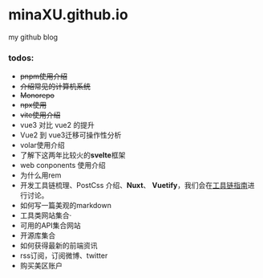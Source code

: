 # minaXU.github.io
my github blog

### todos:

- ~~pnpm使用介绍~~
- ~~介绍常见的计算机系统~~
- ~~Monorepo~~
- ~~npx使用~~
- ~~vite使用介绍~~
- vue3 对比 vue2 的提升
- Vue2 到 vue3迁移可操作性分析
- volar使用介绍
- 了解下这两年比较火的**svelte**框架
- web conponents 使用介绍
- 为什么用rem
- 开发工具链梳理、PostCss 介绍、**Nuxt**、 **Vuetify**，我们会在[工具链指南](https://cn.vuejs.org/guide/scaling-up/tooling.html)进行讨论。
- 如何写一篇美观的markdown
- 工具类网站集合·
- 可用的API集合网站
- 开源库集合
- 如何获得最新的前端资讯
- rss订阅，订阅微博、twitter
- 购买美区账户

